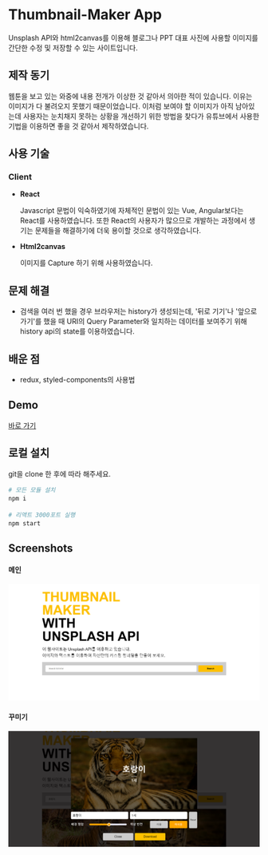 # Thumbnail-Maker App

Unsplash API와 html2canvas를 이용해 블로그나 PPT 대표 사진에 사용할 이미지를 간단한 수정 및 저장할 수 있는 사이트입니다.

## 제작 동기

웹툰을 보고 있는 와중에 내용 전개가 이상한 것 같아서 의아한 적이 있습니다.
이유는 이미지가 다 불려오지 못했기 때문이었습니다.
이처럼 보여야 할 이미지가 아직 남아있는데 사용자는 눈치채지 못하는 상황을 개선하기 위한 방법을 찾다가 유튜브에서 사용한 기법을 이용하면 좋을 것 같아서 제작하였습니다.  

## 사용 기술

### Client

- **React**

  Javascript 문법이 익숙하였기에 자체적인 문법이 있는 Vue, Angular보다는 React를 사용하였습니다. 또한 React의 사용자가 많으므로 개발하는 과정에서 생기는 문제들을 해결하기에 더욱 용이할 것으로 생각하였습니다.

- **Html2canvas**

  이미지를 Capture 하기 위해 사용하였습니다.

## 문제 해결

- 검색을 여러 번 했을 경우 브라우저는 history가 생성되는데, '뒤로 기기'나 '앞으로 가기'를 했을 때 URI의 Query Parameter와 일치하는 데이터를 보여주기 위해 history api의 state를 이용하였습니다.

## 배운 점

- redux, styled-components의 사용법

## Demo

[바로 가기](https://hyunjin912.github.io/p_thumbnail-maker)  

## 로컬 설치

git을 clone 한 후에 따라 해주세요.

```bash
# 모든 모듈 설치
npm i

# 리액트 3000포트 실행
npm start
```

## Screenshots
#### 메인
![메인](/public/screenshot-01.png)
#### 꾸미기
![꾸미기](/public/screenshot-02.png)
